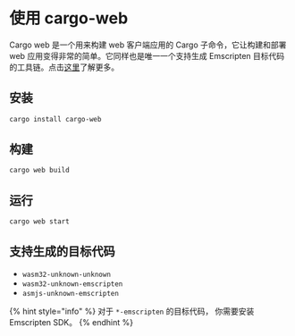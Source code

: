 # 使用 cargo-web

Cargo web 是一个用来构建 web 客户端应用的 Cargo 子命令，它让构建和部署 web 应用变得非常的简单。它同样也是唯一一个支持生成 Emscripten 目标代码的工具链。点击[这里](https://github.com/koute/cargo-web)了解更多。

## 安装

```bash
cargo install cargo-web
```

## 构建

```bash
cargo web build
```

## 运行

```bash
cargo web start
```

## 支持生成的目标代码

* `wasm32-unknown-unknown`
* `wasm32-unknown-emscripten`
* `asmjs-unknown-emscripten`

{% hint style="info" %}
对于 `*-emscripten` 的目标代码， 你需要安装 Emscripten SDK。
{% endhint %}

